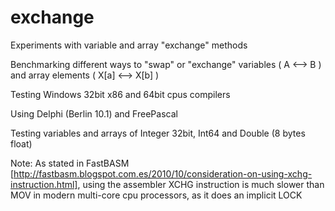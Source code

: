 # exchange
Experiments with variable and array "exchange" methods

Benchmarking different ways to "swap" or "exchange" variables ( A <--> B ) and array elements ( X[a] <--> X[b] )

Testing Windows 32bit x86 and 64bit cpus compilers

Using Delphi (Berlin 10.1) and FreePascal

Testing variables and arrays of Integer 32bit, Int64 and Double (8 bytes float)

Note:
As stated in FastBASM [http://fastbasm.blogspot.com.es/2010/10/consideration-on-using-xchg-instruction.html], using the assembler XCHG instruction is much slower than MOV in modern multi-core cpu processors, as it does an implicit LOCK
